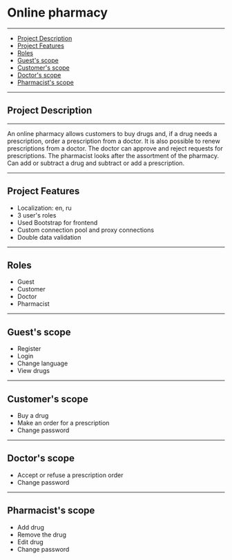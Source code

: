 # Online pharmacy 
***
- [Project Description](#project-description)
- [Project Features](#project-features)
- [Roles](#roles)
- [Guest's scope](#guests-scope)
- [Customer's scope](#customers-scope)
- [Doctor's scope](#doctors-scope)
- [Pharmacist's scope](#pharmacists-scope)
***
## Project Description
***
An online pharmacy allows customers to buy drugs and, if a drug needs a prescription, order a prescription from a doctor. 
It is also possible to renew prescriptions from a doctor. The doctor can approve and reject requests for prescriptions. 
The pharmacist looks after the assortment of the pharmacy. Can add or subtract a drug and subtract or add a prescription. 
***
## Project Features
- Localization: en, ru
- 3 user's roles
- Used Bootstrap for frontend
- Custom connection pool and proxy connections
- Double data validation
***
## Roles
- Guest
- Customer
- Doctor
- Pharmacist
***
## Guest's scope
- Register
- Login
- Change language
- View drugs
***
## Customer's scope
- Buy a drug 
- Make an order for a prescription
- Change password 
***
## Doctor's scope
- Accept or refuse a prescription order 
- Change password 
***
## Pharmacist's scope
- Add drug
- Remove the drug
- Edit drug 
- Change password 

